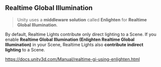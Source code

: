 ## Realtime Global Illumination
> Unity uses a **middleware solution** called **Enlighten** for **Realtime Global Illumination**.

By default, Realtime Lights contribute only direct lighting to a Scene. If you enable **Realtime Global Illumination (Enlighten Realtime Global Illumination)** in your Scene, Realtime Lights also **contribute indirect lighting** to a Scene.

https://docs.unity3d.com/Manual/realtime-gi-using-enlighten.html

